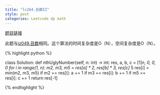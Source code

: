 ```yaml
---
title: "lc264.丑数II"
style: post
categories: Leetcode dp math
---
```


[题目链接](https://leetcode-cn.com/problems/ugly-number-ii/submissions/)

此题与[jz049.丑数](https://1e0ndavid.github.io/jz049/)相同。这个算法的时间复杂度是O（N），空间复杂度是O（N）。

{% highlight python %}

class Solution:
    def nthUglyNumber(self, n: int) -> int:
        res, a, b, c = [1]*n, 0, 0, 0
        for i in range(1, n):
            m2, m3, m5 = res[a] * 2, res[b] * 3, res[c]* 5
            res[i] = min(m2, m3, m5)
            if m2 == res[i]: a += 1
            if m3 == res[i]: b += 1
            if m5 == res[i]: c += 1
        return res[-1]

{% endhighlight %}

